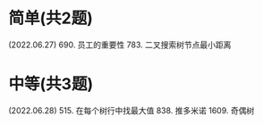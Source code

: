 # 简单(共2题)
(2022.06.27)
690. 员工的重要性
783. 二叉搜索树节点最小距离

# 中等(共3题)
(2022.06.28)
515. 在每个树行中找最大值
838. 推多米诺
1609. 奇偶树